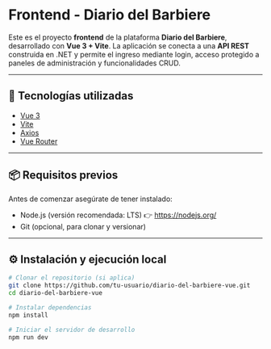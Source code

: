 # Frontend - Diario del Barbiere

Este es el proyecto **frontend** de la plataforma **Diario del Barbiere**, desarrollado con **Vue 3 + Vite**. La aplicación se conecta a una **API REST** construida en .NET y permite el ingreso mediante login, acceso protegido a paneles de administración y funcionalidades CRUD.

---

## 🚀 Tecnologías utilizadas

- [Vue 3](https://vuejs.org/)
- [Vite](https://vitejs.dev/)
- [Axios](https://axios-http.com/)
- [Vue Router](https://router.vuejs.org/)

---

## 📦 Requisitos previos

Antes de comenzar asegúrate de tener instalado:

- Node.js (versión recomendada: LTS) 👉 https://nodejs.org/
- Git (opcional, para clonar y versionar)

---

## ⚙️ Instalación y ejecución local

```bash
# Clonar el repositorio (si aplica)
git clone https://github.com/tu-usuario/diario-del-barbiere-vue.git
cd diario-del-barbiere-vue

# Instalar dependencias
npm install

# Iniciar el servidor de desarrollo
npm run dev
